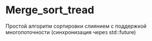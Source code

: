 # Merge_sort_tread

Простой алгоритм сортировки слиянием с поддержкой многопоточности (синхронизация через std::future)

